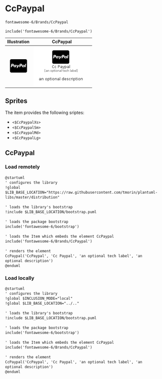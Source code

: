 # CcPaypal


```text
fontawesome-6/Brands/CcPaypal
```

```text
include('fontawesome-6/Brands/CcPaypal')
```



| Illustration | CcPaypal |
| :---: | :---: |
| ![illustration for Illustration](../../fontawesome-6/Brands/CcPaypal.png) | ![illustration for CcPaypal](../../fontawesome-6/Brands/CcPaypal.Local.png) |



## Sprites
The item provides the following sriptes:

- `<$CcPaypalXs>`
- `<$CcPaypalSm>`
- `<$CcPaypalMd>`
- `<$CcPaypalLg>`





## CcPaypal

### Load remotely
```plantuml
@startuml
' configures the library
!global $LIB_BASE_LOCATION="https://raw.githubusercontent.com/tmorin/plantuml-libs/master/distribution"

' loads the library's bootstrap
!include $LIB_BASE_LOCATION/bootstrap.puml

' loads the package bootstrap
include('fontawesome-6/bootstrap')

' loads the Item which embeds the element CcPaypal
include('fontawesome-6/Brands/CcPaypal')

' renders the element
CcPaypal('CcPaypal', 'Cc Paypal', 'an optional tech label', 'an optional description')
@enduml
```

### Load locally
```plantuml
@startuml
' configures the library
!global $INCLUSION_MODE="local"
!global $LIB_BASE_LOCATION="../.."

' loads the library's bootstrap
!include $LIB_BASE_LOCATION/bootstrap.puml

' loads the package bootstrap
include('fontawesome-6/bootstrap')

' loads the Item which embeds the element CcPaypal
include('fontawesome-6/Brands/CcPaypal')

' renders the element
CcPaypal('CcPaypal', 'Cc Paypal', 'an optional tech label', 'an optional description')
@enduml
```

